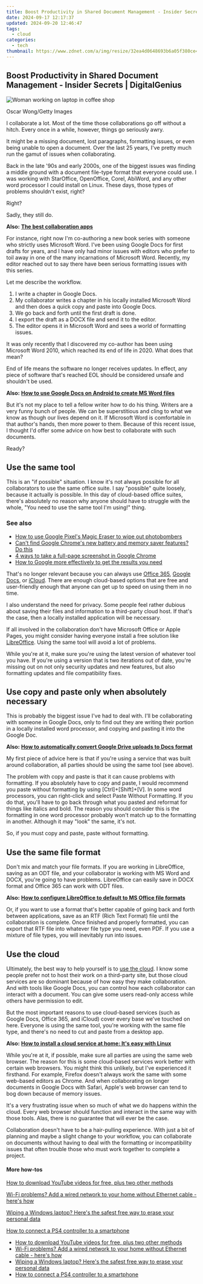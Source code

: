 ```yaml
---
title: Boost Productivity in Shared Document Management - Insider Secrets | DigitalGenius
date: 2024-09-17 12:17:37
updated: 2024-09-20 12:46:47
tags:
  - cloud
categories:
  - tech
thumbnail: https://www.zdnet.com/a/img/resize/32ea4d0648693b6a05f380ce450fd38297fb869d/2023/02/22/36851dcd-bd65-46d5-bb7e-f57398a2dc12/gettyimages-1404674974-1.jpg?width=278&height=156&fit=crop&auto=webp
---
```


## Boost Productivity in Shared Document Management - Insider Secrets | DigitalGenius

![Woman working on laptop in coffee shop](https://www.zdnet.com/a/img/resize/9eb1ec304831e75e3a6902f395fc7497fe4bd393/2023/02/22/36851dcd-bd65-46d5-bb7e-f57398a2dc12/gettyimages-1404674974-1.jpg?auto=webp&width=1280)

Oscar Wong/Getty Images

I collaborate a lot. Most of the time those collaborations go off without a hitch. Every once in a while, however, things go seriously awry. 

It might be a missing document, lost paragraphs, formatting issues, or even being unable to open a document. Over the last 25 years, I've pretty much run the gamut of issues when collaborating. 

Back in the late '90s and early 2000s, one of the biggest issues was finding a middle ground with a document file-type format that everyone could use. I was working with StarOffice, OpenOffice, Corel, AbiWord, and any other word processor I could install on Linux. These days, those types of problems shouldn't exist, right? 

Right?

Sadly, they still do.

**Also:** [**The best collaboration apps**](https://www.zdnet.com/article/best-collaboration-app/)

For instance, right now I'm co-authoring a new book series with someone who strictly uses Microsoft Word. I've been using Google Docs for first drafts for years, and I have only had minor issues with editors who prefer to toil away in one of the many incarnations of Microsoft Word. Recently, my editor reached out to say there have been serious formatting issues with this series. 

Let me describe the workflow.

1. I write a chapter in Google Docs.
2. My collaborator writes a chapter in his locally installed Microsoft Word and then does a quick copy and paste into Google Docs.
3. We go back and forth until the first draft is done.
4. I export the draft as a DOCX file and send it to the editor.
5. The editor opens it in Microsoft Word and sees a world of formatting issues.

It was only recently that I discovered my co-author has been using Microsoft Word 2010, which reached its end of life in 2020\. What does that mean? 

End of life means the software no longer receives updates. In effect, any piece of software that's reached EOL should be considered unsafe and shouldn't be used. 

**Also:** [**How to use Google Docs on Android to create MS Word files**](https://www.zdnet.com/article/how-to-use-google-docs-on-android-to-create-ms-word-files/)

But it's not my place to tell a fellow writer how to do his thing. Writers are a very funny bunch of people. We can be superstitious and cling to what we know as though our lives depend on it. If Microsoft Word is comfortable in that author's hands, then more power to them. Because of this recent issue, I thought I'd offer some advice on how best to collaborate with such documents.

Ready?

## Use the same tool

This is an "if possible" situation. I know it's not always possible for all collaborators to use the same office suite. I say "possible" quite loosely, because it actually is possible. In this day of cloud-based office suites, there's absolutely no reason why anyone should have to struggle with the whole, "You need to use the same tool I'm using!" thing.

### See also

* [How to use Google Pixel's Magic Eraser to wipe out photobombers](https://www.zdnet.com/article/how-to-use-magic-eraser-on-the-google-pixel/)
* [Can't find Google Chrome's new battery and memory saver features? Do this](https://www.zdnet.com/article/cant-find-google-chromes-new-battery-and-memory-saver-features-do-this/)
* [4 ways to take a full-page screenshot in Google Chrome](https://www.zdnet.com/article/how-to-take-a-full-page-screenshot-in-google-chrome/)
* [How to Google more effectively to get the results you need](https://www.zdnet.com/article/how-to-use-google-search-more-effectively-to-get-the-results-you-need/)

That's no longer relevant because you can always use [Office 365](https://click.linksynergy.com/deeplink?id=IokOf8qagZo&mid=46107&u1=zd-%5F%5FCOM%5FCLICK%5FID%5F%5F-dtp&murl=https%3A%2F%2Fwww.microsoft.com%2Fen-us%2Fmicrosoft-365%2Fbuy%2Fcompare-all-microsoft-365-products), [Google Docs](https://docs.google.com/document/u/0/), or [iCloud](https://www.icloud.com/). There are enough cloud-based options that are free and user-friendly enough that anyone can get up to speed on using them in no time.

I also understand the need for privacy. Some people feel rather dubious about saving their files and information to a third-party cloud host. If that's the case, then a locally installed application will be necessary. 

If all involved in the collaboration don't have Microsoft Office or Apple Pages, you might consider having everyone install a free solution like [LibreOffice](https://www.libreoffice.org/). Using the same tool will avoid a lot of problems.

While you're at it, make sure you're using the latest version of whatever tool you have. If you're using a version that is two iterations out of date, you're missing out on not only security updates and new features, but also formatting updates and file compatibility fixes. 

## Use copy and paste only when absolutely necessary

This is probably the biggest issue I've had to deal with. I'll be collaborating with someone in Google Docs, only to find out they are writing their portion in a locally installed word processor, and copying and pasting it into the Google Doc. 

**Also:** [**How to automatically convert Google Drive uploads to Docs format**](https://www.zdnet.com/home-and-office/work-life/how-to-automatically-convert-google-drive-uploads-to-docs-format/)

My first piece of advice here is that if you're using a service that was built around collaboration, all parties should be using the same tool (see above). 

The problem with copy and paste is that it can cause problems with formatting. If you absolutely have to copy and paste, I would recommend you paste without formatting by using \[Ctrl\]+\[Shift\]+\[V\]. In some word processors, you can right-click and select Paste Without Formatting. If you do that, you'll have to go back through what you pasted and reformat for things like italics and bold. The reason you should consider this is the formatting in one word processor probably won't match up to the formatting in another. Although it may "look" the same, it's not. 

So, if you must copy and paste, paste without formatting.

## Use the same file format

Don't mix and match your file formats. If you are working in LibreOffice, saving as an ODT file, and your collaborator is working with MS Word and DOCX, you're going to have problems. LibreOffice can easily save in DOCX format and Office 365 can work with ODT files. 

**Also:** [**How to configure LibreOffice to default to MS Office file formats**](https://www.zdnet.com/home-and-office/work-life/how-to-configure-libreoffice-to-default-to-ms-office-file-formats/)

Or, if you want to use a format that's better capable of going back and forth between applications, save as an RTF (Rich Text Format) file until the collaboration is complete. Once finished and properly formatted, you can export that RTF file into whatever file type you need, even PDF. If you use a mixture of file types, you will inevitably run into issues.

## Use the cloud

Ultimately, the best way to help yourself is to [use the cloud](https://www.zdnet.com/article/best-cloud-storage/). I know some people prefer not to host their work on a third-party site, but those cloud services are so dominant because of how easy they make collaboration. And with tools like Google Docs, you can control how each collaborator can interact with a document. You can give some users read-only access while others have permission to edit. 

But the most important reasons to use cloud-based services (such as Google Docs, Office 365, and iCloud) cover every base we've touched on here. Everyone is using the same tool, you're working with the same file type, and there's no need to cut and paste from a desktop app.

**Also:** [**How to install a cloud service at home: It's easy with Linux**](https://www.zdnet.com/article/how-to-install-a-cloud-service-at-home-its-easy/) 

While you're at it, if possible, make sure all parties are using the same web browser. The reason for this is some cloud-based services work better with certain web browsers. You might think this unlikely, but I've experienced it firsthand. For example, Firefox doesn't always work the same with some web-based editors as Chrome. And when collaborating on longer documents in Google Docs with Safari, Apple's web browser can tend to bog down because of memory issues. 

It's a very frustrating issue when so much of what we do happens within the cloud. Every web browser should function and interact in the same way with those tools. Alas, there is no guarantee that will ever be the case.

Collaboration doesn't have to be a hair-pulling experience. With just a bit of planning and maybe a slight change to your workflow, you can collaborate on documents without having to deal with the formatting or incompatibility issues that often trouble those who must work together to complete a project.

#### More how-tos

[How to download YouTube videos for free, plus two other methods](https://www.zdnet.com/article/how-to-download-youtube-videos-for-free-plus-two-other-methods/ "How to download YouTube videos for free, plus two other methods")

[Wi-Fi problems? Add a wired network to your home without Ethernet cable - here's how](https://www.zdnet.com/article/wi-fi-problems-how-to-add-a-wired-network-to-your-home-without-ethernet-cable/ "Wi-Fi problems? Add a wired network to your home without Ethernet cable - here's how")

[Wiping a Windows laptop? Here's the safest free way to erase your personal data](https://www.zdnet.com/article/wiping-a-windows-laptop-heres-the-safest-free-way-to-erase-your-personal-data/ "Wiping a Windows laptop? Here's the safest free way to erase your personal data")

[How to connect a PS4 controller to a smartphone](https://www.zdnet.com/article/how-to-connect-a-ps4-controller-to-a-smartphone/ "How to connect a PS4 controller to a smartphone")

* [How to download YouTube videos for free, plus two other methods](https://www.zdnet.com/article/how-to-download-youtube-videos-for-free-plus-two-other-methods/ "How to download YouTube videos for free, plus two other methods")
* [Wi-Fi problems? Add a wired network to your home without Ethernet cable - here's how](https://www.zdnet.com/article/wi-fi-problems-how-to-add-a-wired-network-to-your-home-without-ethernet-cable/ "Wi-Fi problems? Add a wired network to your home without Ethernet cable - here's how")
* [Wiping a Windows laptop? Here's the safest free way to erase your personal data](https://www.zdnet.com/article/wiping-a-windows-laptop-heres-the-safest-free-way-to-erase-your-personal-data/ "Wiping a Windows laptop? Here's the safest free way to erase your personal data")
* [How to connect a PS4 controller to a smartphone](https://www.zdnet.com/article/how-to-connect-a-ps4-controller-to-a-smartphone/ "How to connect a PS4 controller to a smartphone")

<ins class="adsbygoogle"
     style="display:block"
     data-ad-format="autorelaxed"
     data-ad-client="ca-pub-7571918770474297"
     data-ad-slot="1223367746"></ins>



<ins class="adsbygoogle"
     style="display:block"
     data-ad-client="ca-pub-7571918770474297"
     data-ad-slot="8358498916"
     data-ad-format="auto"
     data-full-width-responsive="true"></ins>
